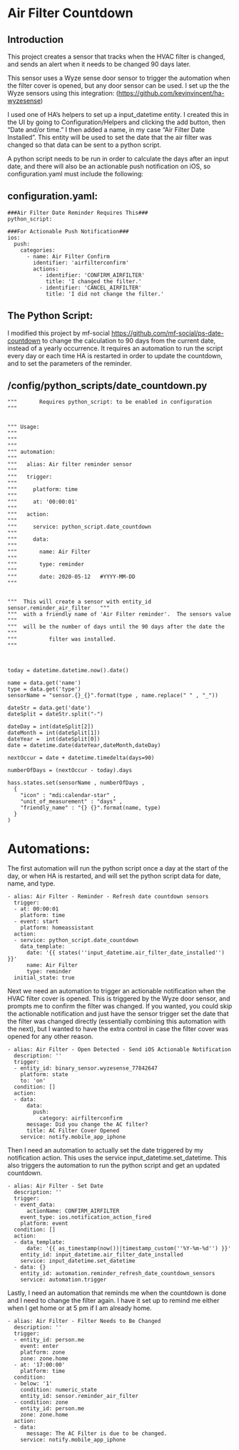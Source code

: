 # Air Filter Countdown

## Introduction

This project creates a sensor that tracks when the HVAC filter is changed, and sends an alert when it needs to be changed 90 days later.

This sensor uses a Wyze sense door sensor to trigger the automation when the filter cover is opened, but any door sensor can be used. I set up the the Wyze sensors using this integration: (https://github.com/kevinvincent/ha-wyzesense)

I used one of HA’s helpers to set up a input_datetime entity. I created this in the UI by going to Configuration/Helpers and clicking the add button, then “Date and/or time.” I then added a name, in my case “Air Filter Date Installed”. This entity will be used to set the date that the air filter was changed so that data can be sent to a python script. 

A python script needs to be run in order to calculate the days after an input date, and there will also be an actionable push notification on iOS, so configuration.yaml must include the following:

## configuration.yaml:
```
###Air Filter Date Reminder Requires This###
python_script:

###For Actionable Push Notification###
ios:
  push:
    categories:
      - name: Air Filter Confirm
        identifier: 'airfilterconfirm'
        actions:
          - identifier: 'CONFIRM_AIRFILTER'
            title: 'I changed the filter.'
          - identifier: 'CANCEL_AIRFILTER'
            title: 'I did not change the filter.'
```

## The Python Script:

I modified this project by mf-social https://github.com/mf-social/ps-date-countdown to change the calculation to 90 days from the current date, instead of a yearly occurrence. It requires an automation to run the script every day or each time HA is restarted in order to update the countdown, and to set the parameters of the reminder.

## /config/python_scripts/date_countdown.py

```
"""       Requires python_script: to be enabled in configuration           """


""" Usage:                                                                 """
"""                                                                        """
""" automation:                                                            """
"""   alias: Air filter reminder sensor                                    """
"""   trigger:                                                             """
"""     platform: time                                                     """
"""     at: '00:00:01'                                                     """
"""   action:                                                              """
"""     service: python_script.date_countdown                              """
"""     data:                                                              """
"""       name: Air Filter                                                 """
"""       type: reminder                                                   """
"""       date: 2020-05-12   #YYYY-MM-DD                                   """


"""  This will create a sensor with entity_id sensor.reminder_air_filter   """
"""  with a friendly name of 'Air Filter reminder'.  The sensors value     """
"""  will be the number of days until the 90 days after the date the       """
"""          filter was installed.                                         """



today = datetime.datetime.now().date()

name = data.get('name')
type = data.get('type')
sensorName = "sensor.{}_{}".format(type , name.replace(" " , "_"))

dateStr = data.get('date')
dateSplit = dateStr.split("-")

dateDay = int(dateSplit[2])
dateMonth = int(dateSplit[1])
dateYear =  int(dateSplit[0])
date = datetime.date(dateYear,dateMonth,dateDay)

nextOccur = date + datetime.timedelta(days=90)

numberOfDays = (nextOccur - today).days

hass.states.set(sensorName , numberOfDays ,
  {
    "icon" : "mdi:calendar-star" ,
    "unit_of_measurement" : "days" ,
    "friendly_name" : "{} {}".format(name, type)
  }
)
```

# Automations:

The first automation will run the python script once a day at the start of the day, or when HA is restarted, and will set the python script data for date, name, and type.
```
- alias: Air Filter - Reminder - Refresh date countdown sensors
  trigger:
  - at: 00:00:01
    platform: time
  - event: start
    platform: homeassistant
  action:
  - service: python_script.date_countdown
    data_template:
      date: '{{ states(''input_datetime.air_filter_date_installed'') }}'
      name: Air Filter
      type: reminder
  initial_state: true
```
Next we need an automation to trigger an actionable notification when the HVAC filter cover is opened. This is triggered by the Wyze door sensor, and prompts me to confirm the filter was changed. If you wanted, you could skip the actionable notification and just have the sensor trigger set the date that the filter was changed directly (essentially combining this automation with the next), but I wanted to have the extra control in case the filter cover was opened for any other reason.
```
- alias: Air Filter - Open Detected - Send iOS Actionable Notification
  description: ''
  trigger:
  - entity_id: binary_sensor.wyzesense_77842647
    platform: state
    to: 'on'
  condition: []
  action:
  - data:
      data:
        push:
          category: airfilterconfirm
      message: Did you change the AC filter?
      title: AC Filter Cover Opened
    service: notify.mobile_app_iphone
```
Then I need an automation to actually set the date triggered by my notification action. This uses the service input_datetime.set_datetime. This also triggers the automation to run the python script and get an updated countdown.
```
- alias: Air Filter - Set Date
  description: ''
  trigger:
  - event_data:
      actionName: CONFIRM_AIRFILTER
    event_type: ios.notification_action_fired
    platform: event
  condition: []
  action:
  - data_template:
      date: '{{ as_timestamp(now())|timestamp_custom(''%Y-%m-%d'') }}'
    entity_id: input_datetime.air_filter_date_installed
    service: input_datetime.set_datetime
  - data: {}
    entity_id: automation.reminder_refresh_date_countdown_sensors
    service: automation.trigger
```
Lastly, I need an automation that reminds me when the countdown is done and I need to change the filter again. I have it set up to remind me either when I get home or at 5 pm if I am already home.
```
- alias: Air Filter - Filter Needs to Be Changed
  description: ''
  trigger:
  - entity_id: person.me
    event: enter
    platform: zone
    zone: zone.home
  - at: '17:00:00'
    platform: time
  condition:
  - below: '1'
    condition: numeric_state
    entity_id: sensor.reminder_air_filter
  - condition: zone
    entity_id: person.me
    zone: zone.home
  action:
  - data:
      message: The AC Filter is due to be changed.
    service: notify.mobile_app_iphone
```
